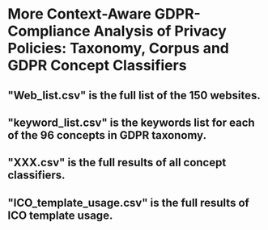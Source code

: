 # More Context-Aware GDPR-Compliance Analysis of Privacy Policies: Taxonomy, Corpus and GDPR Concept Classifiers

## "Web_list.csv" is the full list of the 150 websites.

## "keyword_list.csv" is the keywords list for each of the 96 concepts in GDPR taxonomy.

## "XXX.csv" is the full results of all concept classifiers.

## "ICO_template_usage.csv" is the full results of ICO template usage.
